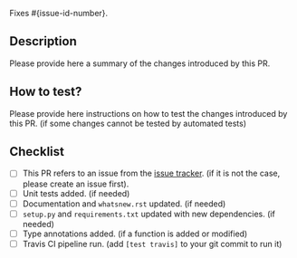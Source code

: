 Fixes #{issue-id-number}.

## Description

Please provide here a summary of the changes introduced by this PR.

## How to test?

Please provide here instructions on how to test the changes introduced by this PR.
(if some changes cannot be tested by automated tests)

## Checklist

- [ ] This PR refers to an issue from the [issue tracker](https://github.com/BlueBrain/Search/issues).
  (if it is not the case, please create an issue first).
- [ ] Unit tests added.
  (if needed)
- [ ] Documentation and `whatsnew.rst` updated.
  (if needed)
- [ ] `setup.py` and `requirements.txt` updated with new dependencies.
  (if needed)
- [ ] Type annotations added.
  (if a function is added or modified)
- [ ] Travis CI pipeline run.
  (add `[test travis]` to your git commit to run it)
